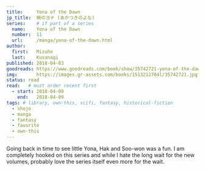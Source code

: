 ```yaml
---
title:     Yona of the Dawn
jp_title:  暁のヨナ (あかつきのよな)
series:    # if part of a series
  name:    Yona of the Dawn
  number:  11
  url:     /manga/yona-of-the-dawn.html
author: 
  first:   Mizuho 
  last:    Kusanagi
published: 2018-04-03 
goodreads: https://www.goodreads.com/book/show/35742721-yona-of-the-dawn-vol-11
img:       https://images.gr-assets.com/books/1513212704l/35742721.jpg
status: read
read:   # must order recent first
  - start: 2018-04-09 
    end:   2018-04-09
tags: # library, own-this, scifi, fantasy, historical-fiction
  - shojo
  - manga
  - fantasy
  - favorite
  - own-this
---
```


Going back in time to see little Yona, Hak and Soo-won was a fun. I am completely hooked on this series and while I hate the long wait for the new volumes, probably love the series itself even more for the wait.